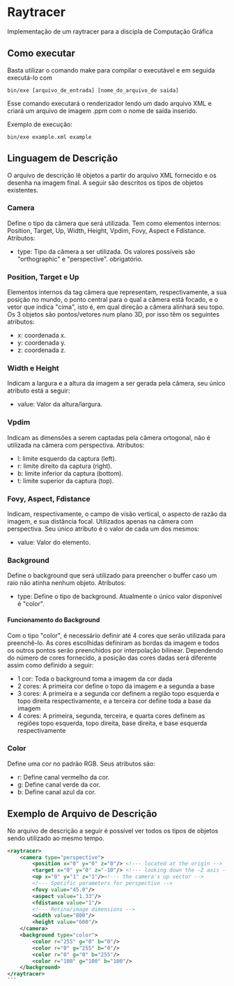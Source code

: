 # Raytracer
Implementação de um raytracer para a discipla de Computação Gráfica

## Como executar
Basta utilizar o comando make para compilar o executável e em seguida executá-lo com
````
bin/exe [arquivo_de_entrada] [nome_do_arquivo_de saida]
````
Esse comando executará o renderizador lendo um dado arquivo XML e criará um arquivo de imagem .ppm com o nome de saída inserido.

Exemplo de execução:
````
bin/exe example.xml example
````

## Linguagem de Descrição
O arquivo de descrição lê objetos a partir do arquivo XML fornecido e os desenha na imagem final. A seguir são descritos os tipos de objetos existentes.

### Camera
Define o tipo da câmera que será utilizada. Tem como elementos internos: Position, Target, Up, Width, Height, Vpdim, Fovy, Aspect e Fdistance. Atributos:
* type: Tipo da câmera a ser utilizada. Os valores possíveis são "orthographic" e "perspective". obrigatório.

### Position, Target e Up
Elementos internos da tag câmera que representam, respectivamente, a sua posição no mundo, o ponto central para o qual a câmera está focado, e o vetor que indica "cima", isto é, em qual direção a câmera alinhará seu topo. Os 3 objetos são pontos/vetores num plano 3D, por isso têm os seguintes atributos:
* x: coordenada x.
* y: coordenada y.
* z: coordenada z.

### Width e Height
Indicam a largura e a altura da imagem a ser gerada pela câmera, seu único atributo está a seguir:
* value: Valor da altura/largura.

### Vpdim
Indicam as dimensões a serem captadas pela câmera ortogonal, não é utilizada na câmera com perspectiva. Atributos:
* l: limite esquerdo da captura (left).
* r: limite direito da captura (right).
* b: limite inferior da captura (bottom).
* t: limite superior da captura (top).

### Fovy, Aspect, Fdistance
Indicam, respectivamente, o campo de visão vertical, o aspecto de razão da imagem, e sua distância focal. Utilizados apenas na câmera com perspectiva. Seu único atributo é o valor de cada um dos mesmos:
* value: Valor do elemento.

### Background
Define o background que será utilizado para preencher o buffer caso um raio não atinha nenhum objeto. Atributos:
* type: Define o tipo de background. Atualmente o único valor disponível é "color".

#### Funcionamento do Background
Com o tipo "color", é necessário definir até 4 cores que serão utilizada para preenchê-lo. As cores escolhidas definiram as bordas da imagem e todos os outros pontos serão preenchidos por interpolação bilinear. Dependendo do número de cores fornecido, a posição das cores dadas será diferente assim como definido a seguir:
* 1 cor: Toda o background toma a imagem da cor dada
* 2 cores: A primeira cor define o topo da imagem e a segunda a base
* 3 cores: A primeira e a segunda cor definem a região topo esquerda e topo direita respectivamente, e a terceira cor define toda a base da imagem
* 4 cores: A primeira, segunda, terceira, e quarta cores definem as regiões topo esquerda, topo direita, base direita, e base esquerda respectivamente

### Color
Define uma cor no padrão RGB. Seus atributos são:
* r: Define canal vermelho da cor.
* g: Define canal verde da cor.
* b: Define canal azul da cor.

## Exemplo de Arquivo de Descrição
No arquivo de descrição a seguir é possível ver todos os tipos de objetos sendo utilizado ao mesmo tempo.
```` xml
<raytracer>
	<camera type="perspective">
		<position x="0" y="0" z="0"/> <!--- located at the origin -->
		<target x="0" y="0" z="-10"/> <!--- looking down the -Z axis -->
		<up x="0" y="1" z="1"/><!--- the camera's up vector -->
		<!--- Specific parameters for perspective -->
		<fovy value="45.0"/>
        <aspect value="1.33"/>
        <fdistance value="1"/>
		<!--- Retina/image dimensions -->
		<width value="800"/>
		<height value="600"/>
	</camera>
	<background type="color">
		<color r="255" g="0" b="0"/>
		<color r="0" g="255" b="0"/>
		<color r="0" g="0" b="255"/>
		<color r="100" g="100" b="100"/>
	</background>
</raytracer>
```